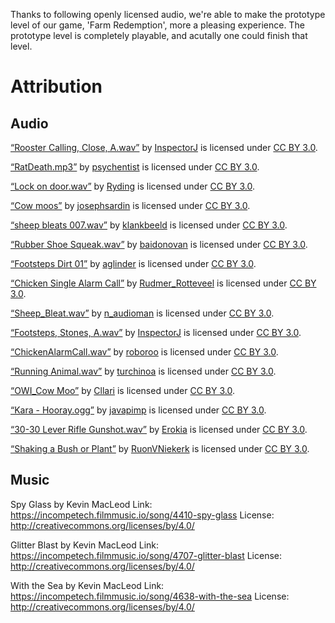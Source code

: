 Thanks to following openly licensed audio, we're able to make the prototype level of our game, 'Farm Redemption', more a pleasing experience. The prototype level is completely playable, and acutally one could finish that level.

Attribution
===========
Audio
-----

[“Rooster Calling, Close, A.wav”](https://freesound.org/people/InspectorJ/sounds/439472/) by [InspectorJ](https://freesound.org/people/InspectorJ/) is licensed under [CC BY 3.0][CC-3.0].  

[“RatDeath.mp3”](https://freesound.org/people/psychentist/sounds/168567/#) by [psychentist](https://freesound.org/people/psychentist/) is licensed under [CC BY 3.0][CC-3.0]. 

[“Lock on door.wav”](https://freesound.org/people/Ryding/sounds/110137/) by [Ryding](https://freesound.org/people/Ryding/) is licensed under [CC BY 3.0][CC-3.0].

[“Cow moos”](https://freesound.org/people/josephsardin/sounds/177253/) by [josephsardin](https://freesound.org/people/josephsardin/) is licensed under [CC BY 3.0][CC-3.0].

[“sheep bleats 007.wav”](https://freesound.org/people/klankbeeld/sounds/515878/) by [klankbeeld](https://freesound.org/people/klankbeeld/) is licensed under [CC BY 3.0][CC-3.0].

[“Rubber Shoe Squeak.wav”](https://freesound.org/people/baidonovan/sounds/187343/) by [baidonovan](https://freesound.org/people/baidonovan/) is licensed under [CC BY 3.0][CC-3.0].

[“Footsteps Dirt 01”](https://freesound.org/people/aglinder/sounds/264469/) by [aglinder](https://freesound.org/people/aglinder/) is licensed under [CC BY 3.0][CC-3.0].

[“Chicken Single Alarm Call”](https://freesound.org/people/Rudmer_Rotteveel/sounds/316920/) by [Rudmer_Rotteveel](https://freesound.org/people/Rudmer_Rotteveel/) is licensed under [CC BY 3.0][CC-3.0].

[“Sheep_Bleat.wav”](https://freesound.org/people/n_audioman/sounds/321967/#) by [n_audioman](https://freesound.org/people/n_audioman/) is licensed under [CC BY 3.0][CC-3.0].

[“Footsteps, Stones, A.wav”](https://freesound.org/people/InspectorJ/sounds/345560/) by [InspectorJ](https://freesound.org/people/InspectorJ/) is licensed under [CC BY 3.0][CC-3.0].

[“ChickenAlarmCall.wav”](https://freesound.org/people/roboroo/sounds/494613/) by [roboroo](https://freesound.org/people/roboroo/) is licensed under [CC BY 3.0][CC-3.0].

[“Running Animal.wav”](https://freesound.org/people/turchinoa/sounds/408390/) by [turchinoa](https://freesound.org/people/turchinoa/) is licensed under [CC BY 3.0][CC-3.0].

[“OWI_Cow Moo”](https://freesound.org/people/Cllari/sounds/445572/) by [Cllari](https://freesound.org/people/Cllari/) is licensed under [CC BY 3.0][CC-3.0].

[“Kara - Hooray.ogg”](https://freesound.org/people/javapimp/sounds/439039/#) by [javapimp](https://freesound.org/people/javapimp/) is licensed under [CC BY 3.0][CC-3.0].

[“30-30 Lever Rifle Gunshot.wav”](https://freesound.org/people/Erokia/sounds/410399/) by [Erokia](https://freesound.org/people/Erokia/) is licensed under [CC BY 3.0][CC-3.0].

[“Shaking a Bush or Plant”](https://freesound.org/people/RuonVNiekerk/sounds/327923/) by [RuonVNiekerk](https://freesound.org/people/RuonVNiekerk/) is licensed under [CC BY 3.0][CC-3.0].



Music
-----

Spy Glass by Kevin MacLeod
Link: https://incompetech.filmmusic.io/song/4410-spy-glass
License: http://creativecommons.org/licenses/by/4.0/

Glitter Blast by Kevin MacLeod
Link: https://incompetech.filmmusic.io/song/4707-glitter-blast
License: http://creativecommons.org/licenses/by/4.0/

With the Sea by Kevin MacLeod
Link: https://incompetech.filmmusic.io/song/4638-with-the-sea
License: http://creativecommons.org/licenses/by/4.0/



[CC-3.0]: https://creativecommons.org/licenses/by/3.0/
